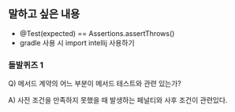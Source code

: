 ## 말하고 싶은 내용

- @Test(expected) == Assertions.assertThrows() 
- gradle 사용 시 import intellij 사용하기 

### 돌발퀴즈 1

Q) 메서드 계약의 어느 부분이 메서드 테스트와 관련 있는가?

A) 사전 조건을 만족하지 못했을 때 발생하는 페널티와 사후 조건이 관련있다. 